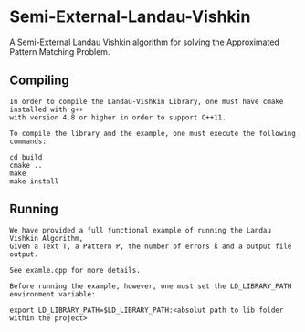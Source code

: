 # Semi-External-Landau-Vishkin
A Semi-External Landau Vishkin algorithm for solving the Approximated Pattern Matching Problem.


## Compiling
	In order to compile the Landau-Vishkin Library, one must have cmake installed with g++ 
	with version 4.8 or higher in order to support C++11.

	To compile the library and the example, one must execute the following commands:
	
	cd build
	cmake ..
	make
	make install
	
## Running 
	We have provided a full functional example of running the Landau Vishkin Algorithm, 
	Given a Text T, a Pattern P, the number of errors k and a output file output.

	See examle.cpp for more details.

	Before running the example, however, one must set the LD_LIBRARY_PATH environment variable:

	export LD_LIBRARY_PATH=$LD_LIBRARY_PATH:<absolut path to lib folder within the project>